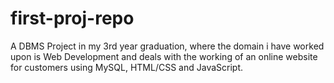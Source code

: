 # first-proj-repo

A DBMS Project in my 3rd year graduation, where the domain i have worked upon is Web Development and deals with the working 
of an online website for customers using MySQL, HTML/CSS and JavaScript.
